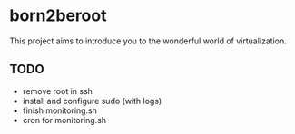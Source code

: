 # born2beroot

This project aims to introduce you to the wonderful world of virtualization.

## TODO

- remove root in ssh
- install and configure sudo (with logs)
- finish monitoring.sh
- cron for monitoring.sh
